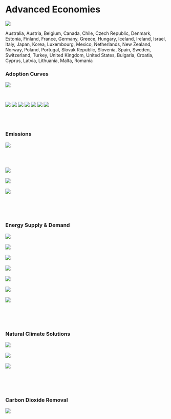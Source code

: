 # Advanced Economies

![](../region%20maps/AdvancedECO.png)

Australia, Austria, Belgium, Canada, Chile, Czech Republic, Denmark, Estonia, Finland, France, Germany, Greece, Hungary, Iceland, Ireland, Israel, Italy, Japan, Korea, Luxembourg, Mexico, Netherlands, New Zealand, Norway, Poland, Portugal, Slovak Republic, Slovenia, Spain, Sweden, Switzerland, Turkey, United Kingdom, United States, Bulgaria, Croatia, Cyprus, Latvia, Lithuania, Malta, Romania 

### Adoption Curves

![](../podi/data/figs/scurves-AdvancedECO)

<br/>

![](./podi/data/figs/scurves_ind-Grid-AdvancedECO)
![](./podi/data/figs/scurves_ind-Transport-AdvancedECO)
![](./podi/data/figs/scurves_ind-Buildings-AdvancedECO)
![](./podi/data/figs/scurves_ind-Industry-AdvancedECO)
![](./podi/data/figs/scurves_ind-RegenerativeAgriculture-AdvancedECO)
![](./podi/data/figs/scurves_ind-Forests&Wetlands-AdvancedECO)
![](./podi/data/figs/scurves_ind-CarbonDioxideRemoval-AdvancedECO)

<br/><br/>

### Emissions

![](./podi/data/figs/mitigationwedges-AdvancedECO)

<br/><br/>

![](./podi/data/figs/emissions-ffi_emissions-AdvancedECO)<br/><br/>
![](./podi/data/figs/emissions-CH4_emissions-AdvancedECO)<br/><br/>
![](./podi/data/figs/emissions-N2O_emissions-AdvancedECO)<br/><br/>

<br/><br/>

### Energy Supply & Demand

![](./podi/data/figs/energydemand_pathway-AdvancedECO)<br/><br/>
![](./podi/data/figs/energysupply_pathway-AdvancedECO)<br/><br/>
![](./podi/data/figs/electricity_pathway-AdvancedECO)<br/><br/>
![](./podi/data/figs/elecbysector_pathway-AdvancedECO)<br/><br/>
![](./podi/data/figs/buildings_pathway-AdvancedECO)<br/><br/>
![](./podi/data/figs/industry_pathway-AdvancedECO)<br/><br/>
![](./podi/data/figs/transport_pathway-AdvancedECO)<br/><br/>

<br/><br/>

### Natural Climate Solutions

![](./podi/data/figs/ra_pathway-AdvancedECO)<br/><br/>
![](./podi/data/figs/fw_pathway-AdvancedECO)<br/><br/>
![](./podi/data/figs/afolu_pathway-AdvancedECO)<br/><br/>

<br/><br/>

### Carbon Dioxide Removal

![](./podi/data/figs/cdr_pathway-AdvancedECO)<br/><br/>

